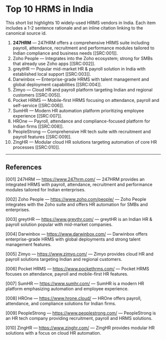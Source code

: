 # Top 10 HRMS in India

This short list highlights 10 widely-used HRMS vendors in India. Each item includes a 1-2 sentence rationale and an inline citation linking to the canonical source id.

1. **247HRM** — 247HRM offers a comprehensive HRMS suite including payroll, attendance, recruitment and performance modules tailored to Indian compliance and business needs [[SRC:001]].
2. Zoho People — Integrates into the Zoho ecosystem; strong for SMBs that already use Zoho apps [[SRC:002]].
3. greytHR — Popular mid-market HR & payroll solution in India with established local support [[SRC:003]].
4. Darwinbox — Enterprise-grade HRMS with talent management and global deployment capabilities [[SRC:004]].
5. Zimyo — Cloud HR and payroll platform targeting Indian and regional customers [[SRC:005]].
6. Pocket HRMS — Mobile-first HRMS focusing on attendance, payroll and self-service [[SRC:006]].
7. SumHR — Modern HR automation platform prioritizing employee experience [[SRC:007]].
8. HROne — Payroll, attendance and compliance-focused platform for Indian firms [[SRC:008]].
9. PeopleStrong — Comprehensive HR tech suite with recruitment and payroll features [[SRC:009]].
10. ZingHR — Modular cloud HR solutions targeting automation of core HR processes [[SRC:010]].

---

## References

[001] 247HRM — https://www.247hrm.com/ — 247HRM provides an integrated HRMS with payroll, attendance, recruitment and performance modules tailored for Indian enterprises.

[002] Zoho People — https://www.zoho.com/people/ — Zoho People integrates with the Zoho suite and offers HR automation for SMBs and enterprises.

[003] greytHR — https://www.greythr.com/ — greytHR is an Indian HR & payroll solution popular with mid-market companies.

[004] Darwinbox — https://www.darwinbox.com/ — Darwinbox offers enterprise-grade HRMS with global deployments and strong talent management features.

[005] Zimyo — https://www.zimyo.com/ — Zimyo provides cloud HR and payroll solutions targeting Indian and regional customers.

[006] Pocket HRMS — https://www.pockethrms.com/ — Pocket HRMS focuses on attendance, payroll and mobile-first HR features.

[007] SumHR — https://www.sumhr.com/ — SumHR is a modern HR platform emphasizing automation and employee experience.

[008] HROne — https://www.hrone.cloud/ — HROne offers payroll, attendance, and compliance solutions for Indian firms.

[009] PeopleStrong — https://www.peoplestrong.com/ — PeopleStrong is an HR tech company providing recruitment, payroll and HRMS solutions.

[010] ZingHR — https://www.zinghr.com/ — ZingHR provides modular HR solutions with a focus on cloud HR automation.
